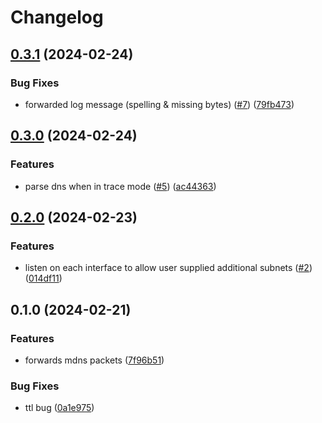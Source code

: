 # Changelog

## [0.3.1](https://github.com/Easen/rust-mdns-repeater/compare/v0.3.0...v0.3.1) (2024-02-24)


### Bug Fixes

* forwarded log message (spelling & missing bytes) ([#7](https://github.com/Easen/rust-mdns-repeater/issues/7)) ([79fb473](https://github.com/Easen/rust-mdns-repeater/commit/79fb473d60025e9ec10bfcade11d305cbd413b4c))

## [0.3.0](https://github.com/Easen/rust-mdns-repeater/compare/v0.2.0...v0.3.0) (2024-02-24)


### Features

* parse dns when in trace mode ([#5](https://github.com/Easen/rust-mdns-repeater/issues/5)) ([ac44363](https://github.com/Easen/rust-mdns-repeater/commit/ac4436391dcb44843e27a7a58d1cc709fbe900bc))

## [0.2.0](https://github.com/Easen/rust-mdns-repeater/compare/v0.1.0...v0.2.0) (2024-02-23)


### Features

* listen on each interface to allow user supplied additional subnets ([#2](https://github.com/Easen/rust-mdns-repeater/issues/2)) ([014df11](https://github.com/Easen/rust-mdns-repeater/commit/014df1124f2a2ddbde8236a2f11da68b7d642095))

## 0.1.0 (2024-02-21)


### Features

* forwards mdns packets ([7f96b51](https://github.com/Easen/rust-mdns-repeater/commit/7f96b51816cbf60500c970f1bf6ca5fc40ae8dde))


### Bug Fixes

* ttl bug ([0a1e975](https://github.com/Easen/rust-mdns-repeater/commit/0a1e97541c482af9dc7520358cf5bf207813962b))
